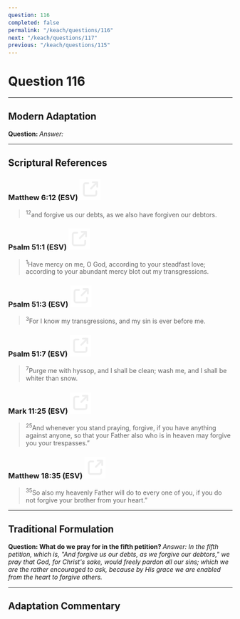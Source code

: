 ```yaml
---
question: 116
completed: false
permalink: "/keach/questions/116"
next: "/keach/questions/117"
previous: "/keach/questions/115"
---
```

# Question 116
---
## Modern Adaptation
<strong>
    Question:
</strong>

<em>
    Answer:
</em>

---
## Scriptural References
### Matthew 6:12 (ESV) <a href="https://biblegateway.com/passage/?search=Matthew+6%3A12&version=ESV"><img src="/assets/svg/link.svg"/></a>
> <sup>12</sup>and forgive us our debts, as we also have forgiven our debtors.

### Psalm 51:1 (ESV) <a href="https://biblegateway.com/passage/?search=Psalm+51%3A1&version=ESV"><img src="/assets/svg/link.svg"/></a>
> <sup>1</sup>Have mercy on me, O God, according to your steadfast love; according to your abundant mercy blot out my transgressions.

### Psalm 51:3 (ESV) <a href="https://biblegateway.com/passage/?search=Psalm+51%3A3&version=ESV"><img src="/assets/svg/link.svg"/></a>
> <sup>3</sup>For I know my transgressions, and my sin is ever before me.

### Psalm 51:7 (ESV) <a href="https://biblegateway.com/passage/?search=Psalm+51%3A7&version=ESV"><img src="/assets/svg/link.svg"/></a>
> <sup>7</sup>Purge me with hyssop, and I shall be clean; wash me, and I shall be whiter than snow.

### Mark 11:25 (ESV) <a href="https://biblegateway.com/passage/?search=Mark+11%3A25&version=ESV"><img src="/assets/svg/link.svg"/></a>
> <sup>25</sup>And whenever you stand praying, forgive, if you have anything against anyone, so that your Father also who is in heaven may forgive you your trespasses.”

### Matthew 18:35 (ESV) <a href="https://biblegateway.com/passage/?search=Matthew+18%3A35&version=ESV"><img src="/assets/svg/link.svg"/></a>
> <sup>35</sup>So also my heavenly Father will do to every one of you, if you do not forgive your brother from your heart.”

---
## Traditional Formulation
<strong>
    Question: What do we pray for in the fifth petition?
</strong>

<em>
    Answer: In the fifth petition, which is, "And forgive us our debts, as we forgive our debtors," we pray that God, for Christ's sake, would freely pardon all our sins; which we are the rather encouraged to ask, because by His grace we are enabled from the heart to forgive others.
</em>

---
## Adaptation Commentary

